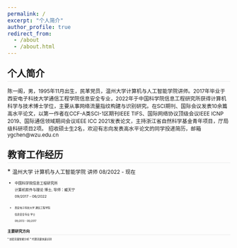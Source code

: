 ```yaml
---
permalink: /
excerpt: "个人简介"
author_profile: true
redirect_from: 
  - /about
  - /about.html
---
```

<style>
.page__content p {
    margin: 0 0 0em;
}
p{
    /*margin: 0;*/
    /*padding: -30;*/
    /*line-height: 15px;*/
}
a{
	color:#7c1313;
}
ul{
    /*margin: 0;*/
    /*padding: -30;*/
    line-height: 15px;
    margin-block-start: 0em;
    margin-block-end: 0em;
}
ul li, ol li {
    margin-bottom: 0.em;
}
h1, h2, h3, h4, h5, h6 {
	padding-bottom: 0.2em;
	margin: 1em 0 0.5em;
	border-bottom: 2px solid #f2f3f3;
}
</style>

<h2>个人简介</h2>
<small> 陈一阁，男，1995年11月出生，民革党员，温州大学计算机与人工智能学院讲师。2017年毕业于西安电子科技大学通信工程学院信息安全专业，2022年于中国科学院信息工程研究所获得计算机科学与技术博士学位，主要从事网络流量指纹构建与识别研究。在SCI期刊、国际会议发表10余篇高水平论文，以第一作者在CCF-A类SCI-1区期刊IEEE TIFS、国际网络协议顶级会议IEEE ICNP 2019、国际通信领域期间会议IEEE ICC 2021发表论文，主持浙江省自然科学基金青年项目，厅局级科研项目2项。</small>  
<small> 招收硕士生2名，欢迎有志向发表高水平论文的同学投递简历，邮箱ygchen@wzu.edu.cn</small>

<h2>教育工作经历</h2>
* <small> 温州大学 计算机与人工智能学院  
讲师  
08/2022 - 现在<small>

* <small> 中国科学院信息工程研究所  
计算机软件与理论 博士, 导师：臧天宁  
09/2017 - 06/2022<small>

* <small> 西安电子科技大学 通信工程学院  
信息安全专业 学士  
09/2013 - 06/2017<small>

<h2>主要研究方向</h2>
* 加密流量智能分析
* 代理流量快速识别